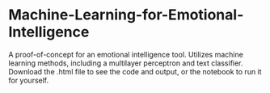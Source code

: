 # Machine-Learning-for-Emotional-Intelligence
A proof-of-concept for an emotional intelligence tool. Utilizes machine learning methods, including a multilayer perceptron and text classifier. Download the .html file to see the code and output, or the notebook to run it for yourself.
